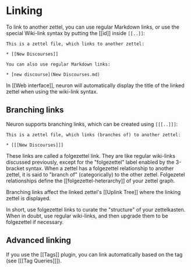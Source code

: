 # Linking

To link to another zettel, you can use regular Markdown links, or use the
special Wiki-link syntax by putting the [[id]] inside `[[..]]`:

```
This is a zettel file, which links to another zettel:

* [[New Discourses]]

You can also use regular Markdown links:

* [new discourse](New Discourses.md)
```

In [[Web interface]], neuron will automatically display the title of the
linked zettel when using the wiki-link syntax.

## Branching links

Neuron supports branching links, which can be created using `[[[..]]]`:

```
This is a zettel file, which links (branches of) to another zettel:

* [[[New Discourses]]]
```

These links are called a folgezettel link. They are like regular wiki-links discussed previously, except for the "folgezettel" label enabled by the 3-bracket syntax. When a zettel has a folgezettel relationship to another zettel, it is said to "branch of" (categorically) to the other zettel. Folgezetel relationships define the [[folgezettel-heterarchy]] of your zettel graph. 

Branching links affect the linked zettel's [[Uplink Tree]] where the linking zettel is displayed.

In short, use folgezettel links to curate the "structure" of your zettelkasten. When in doubt, use regular wiki-links, and then upgrade them to be folgezettel if necessary.

## Advanced linking

If you use the [[Tags]] plugin, you can link automatically based on the tag (see [[[Tag Queries]]]).
